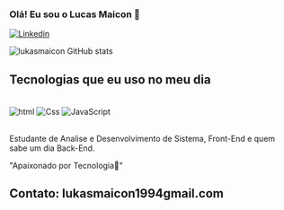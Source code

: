 ### Olá! Eu sou o Lucas Maicon 👋


[![Linkedin](https://img.shields.io/badge/LinkedIn-0077B5?style=for-the-badge&logo=linkedin&logoColor=white)](https://www.linkedin.com/in/lukasmaicon)


![lukasmaicon GitHub stats](https://github-readme-stats.vercel.app/api?username=lukasmaicon&show_icons=true&theme=dracula)

## Tecnologias que eu uso no meu dia 

<div style="display: inline_block"><br/>
<img align="center" alt="html"  src="https://img.shields.io/badge/HTML-239120?style=for-the-badge&logo=html5&logoColor=whitee"
 style="display: inline_block"/>
<img align="center" alt="Css"  src="https://img.shields.io/badge/CSS3-1572B6?style=for-the-badge&logo=css3&logoColor=white"
 style="display: inline_block"/>
<img align="center" alt="JavaScript"  src="https://img.shields.io/badge/JavaScript-F7DF1E?style=for-the-badge&logo=javascript&logoColor=black"/>
</div><br/>

Estudante de Analise e Desenvolvimento de Sistema, Front-End e quem sabe um dia Back-End.

"Apaixonado por Tecnologia🙏"

## Contato: lukasmaicon1994gmail.com
